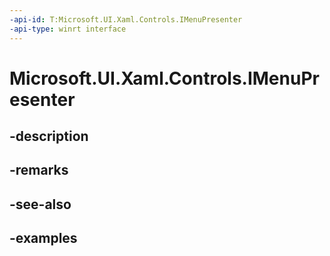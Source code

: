 ```yaml
---
-api-id: T:Microsoft.UI.Xaml.Controls.IMenuPresenter
-api-type: winrt interface
---
```


# Microsoft.UI.Xaml.Controls.IMenuPresenter

<!--
public interface IMenuPresenter
-->


## -description

## -remarks

## -see-also

## -examples


